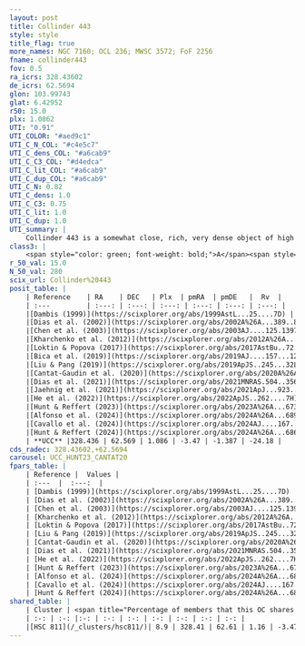 ```yaml
---
layout: post
title: Collinder 443
style: style
title_flag: true
more_names: NGC 7160; OCL 236; MWSC 3572; FoF 2256
fname: collinder443
fov: 0.5
ra_icrs: 328.43602
de_icrs: 62.5694
glon: 103.99743
glat: 6.42952
r50: 15.0
plx: 1.0862
UTI: "0.91"
UTI_COLOR: "#aed9c1"
UTI_C_N_COL: "#c4e5c7"
UTI_C_dens_COL: "#a6cab9"
UTI_C_C3_COL: "#d4edca"
UTI_C_lit_COL: "#a6cab9"
UTI_C_dup_COL: "#a6cab9"
UTI_C_N: 0.82
UTI_C_dens: 1.0
UTI_C_C3: 0.75
UTI_C_lit: 1.0
UTI_C_dup: 1.0
UTI_summary: |
    Collinder 443 is a somewhat close, rich, very dense object of high C3 quality. It is very well-studied in the literature. This object shares a very small percentage of members with a later reported entry.
class3: |
    <span style="color: green; font-weight: bold;">A</span><span style="color: #FFC300; font-weight: bold;">B</span>
r_50_val: 15.0
N_50_val: 280
scix_url: Collinder%20443
posit_table: |
    | Reference    | RA    | DEC   | Plx  | pmRA  | pmDE   |  Rv  |
    | :---         | :---: | :---: | :---: | :---: | :---: | :---: |
    |[Dambis (1999)](https://scixplorer.org/abs/1999AstL...25....7D) | 328.417 | 62.603 | -- | -- | -- | -- |
    |[Dias et al. (2002)](https://scixplorer.org/abs/2002A%26A...389..871D) | 328.417 | 62.603 | -- | -3.11 | -1.31 | -23.31 |
    |[Chen et al. (2003)](https://scixplorer.org/abs/2003AJ....125.1397C) | 328.339 | 62.629 | -- | -2.71 | -1.49 | -20.0 |
    |[Kharchenko et al. (2012)](https://scixplorer.org/abs/2012A%26A...543A.156K) | 328.418 | 62.61 | -- | -2.49 | -2.37 | -- |
    |[Loktin & Popova (2017)](https://scixplorer.org/abs/2017AstBu..72..257L) | 328.41 | 62.603 | -- | 0.774 | -1.2 | -26.3 |
    |[Bica et al. (2019)](https://scixplorer.org/abs/2019AJ....157...12B) | 328.424 | 62.597 | -- | -- | -- | -- |
    |[Liu & Pang (2019)](https://scixplorer.org/abs/2019ApJS..245...32L) | 328.425 | 62.547 | 1.054 | -3.451 | -1.347 | -- |
    |[Cantat-Gaudin et al. (2020)](https://scixplorer.org/abs/2020A%26A...640A...1C) | 328.448 | 62.589 | 1.05 | -3.472 | -1.378 | -- |
    |[Dias et al. (2021)](https://scixplorer.org/abs/2021MNRAS.504..356D) | 328.443 | 62.588 | 1.052 | -3.405 | -1.348 | -- |
    |[Jaehnig et al. (2021)](https://scixplorer.org/abs/2021ApJ...923..129J) | 328.443 | 62.567 | 1.084 | -3.488 | -1.283 | -- |
    |[He et al. (2022)](https://scixplorer.org/abs/2022ApJS..262....7H) | 328.471 | 62.528 | 1.085 | -3.476 | -1.4 | -- |
    |[Hunt & Reffert (2023)](https://scixplorer.org/abs/2023A%26A...673A.114H) | 328.456 | 62.579 | 1.09 | -3.484 | -1.394 | -25.245 |
    |[Alfonso et al. (2024)](https://scixplorer.org/abs/2024A%26A...689A..18A) | 328.419 | 62.547 | 1.061 | -3.484 | -1.384 | -- |
    |[Cavallo et al. (2024)](https://scixplorer.org/abs/2024AJ....167...12C) | 328.398 | 62.546 | 1.09 | -- | -- | -- |
    |[Hunt & Reffert (2024)](https://scixplorer.org/abs/2024A%26A...686A..42H) | 328.456 | 62.579 | 1.09 | -3.484 | -1.394 | -25.245 |
    | **UCC** |328.436 | 62.569 | 1.086 | -3.47 | -1.387 | -24.18 | 
cds_radec: 328.43602,+62.5694
carousel: UCC_HUNT23_CANTAT20
fpars_table: |
    | Reference |  Values |
    | :---  |  :---:  |
    | [Dambis (1999)](https://scixplorer.org/abs/1999AstL...25....7D) | `E_B-V_=0.404, DM0=9.15, log_age_=7.15` |
    | [Dias et al. (2002)](https://scixplorer.org/abs/2002A%26A...389..871D) | `E(B-V)=0.375, Dist=789.0, Age=7.278, [Fe/H]=0.16` |
    | [Chen et al. (2003)](https://scixplorer.org/abs/2003AJ....125.1397C) | `HDis=789, Age=0.01` |
    | [Kharchenko et al. (2012)](https://scixplorer.org/abs/2012A%26A...543A.156K) | `e_bv=0.25, distance=800, log_age=7.2, metallicity=0.16` |
    | [Loktin & Popova (2017)](https://scixplorer.org/abs/2017AstBu..72..257L) | `E(B-V)=0.374, Dmod=9.521, logt=7.274` |
    | [Liu & Pang (2019)](https://scixplorer.org/abs/2019ApJS..245...32L) | `Age=0.009, Z=-1.0` |
    | [Cantat-Gaudin et al. (2020)](https://scixplorer.org/abs/2020A%26A...640A...1C) | `AVNN=1.07, DMNN=9.78, AgeNN=7.16` |
    | [Dias et al. (2021)](https://scixplorer.org/abs/2021MNRAS.504..356D) | `Av=1.311, Dist=919, logage=7.102, [Fe/H]=0.116` |
    | [He et al. (2022)](https://scixplorer.org/abs/2022ApJS..262....7H) | `A0=1.3, logAge=6.9` |
    | [Hunt & Reffert (2023)](https://scixplorer.org/abs/2023A%26A...673A.114H) | `AV50=0.976, diffAV50=1.183, MOD50=9.719, logAge50=6.954` |
    | [Alfonso et al. (2024)](https://scixplorer.org/abs/2024A%26A...689A..18A) | `AV=1.06897, MOD=9.78017, logAge=7.19418, Z=0.11569` |
    | [Cavallo et al. (2024)](https://scixplorer.org/abs/2024AJ....167...12C) | `AV50=1.25, dMod50=9.89, logAge50=6.81, [Fe/H]50=-0.13` |
    | [Hunt & Reffert (2024)](https://scixplorer.org/abs/2024A%26A...686A..42H) | `MassJ=319.806` |
shared_table: |
    | Cluster | <span title="Percentage of members that this OC shares with the ones listed">%</span>   | RA   | DEC   | Plx   | pmRA  | pmDE  | Rv | UTI |
    | :-: | :-: |:-: | :-: | :-: | :-: | :-: | :-: | :-: |
    |[HSC 811](/_clusters/hsc811/)| 8.9 | 328.41 | 62.61 | 1.16 | -3.47 | -1.33 | -18.32 |0.0 |
---
```


